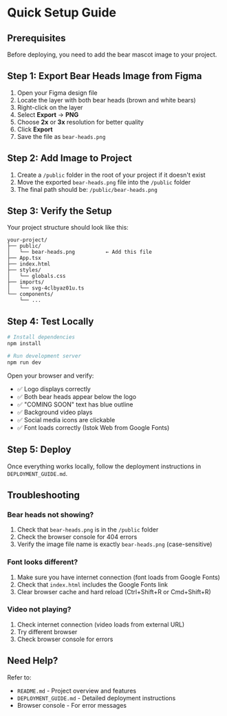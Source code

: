 # Quick Setup Guide

## Prerequisites

Before deploying, you need to add the bear mascot image to your project.

## Step 1: Export Bear Heads Image from Figma

1. Open your Figma design file
2. Locate the layer with both bear heads (brown and white bears)
3. Right-click on the layer
4. Select **Export** → **PNG** 
5. Choose **2x** or **3x** resolution for better quality
6. Click **Export**
7. Save the file as `bear-heads.png`

## Step 2: Add Image to Project

1. Create a `/public` folder in the root of your project if it doesn't exist
2. Move the exported `bear-heads.png` file into the `/public` folder
3. The final path should be: `/public/bear-heads.png`

## Step 3: Verify the Setup

Your project structure should look like this:

```
your-project/
├── public/
│   └── bear-heads.png          ← Add this file
├── App.tsx
├── index.html
├── styles/
│   └── globals.css
├── imports/
│   └── svg-4clbyaz01u.ts
└── components/
    └── ...
```

## Step 4: Test Locally

```bash
# Install dependencies
npm install

# Run development server
npm run dev
```

Open your browser and verify:
- ✅ Logo displays correctly
- ✅ Both bear heads appear below the logo
- ✅ "COMING SOON" text has blue outline
- ✅ Background video plays
- ✅ Social media icons are clickable
- ✅ Font loads correctly (Istok Web from Google Fonts)

## Step 5: Deploy

Once everything works locally, follow the deployment instructions in `DEPLOYMENT_GUIDE.md`.

## Troubleshooting

### Bear heads not showing?

1. Check that `bear-heads.png` is in the `/public` folder
2. Check the browser console for 404 errors
3. Verify the image file name is exactly `bear-heads.png` (case-sensitive)

### Font looks different?

1. Make sure you have internet connection (font loads from Google Fonts)
2. Check that `index.html` includes the Google Fonts link
3. Clear browser cache and hard reload (Ctrl+Shift+R or Cmd+Shift+R)

### Video not playing?

1. Check internet connection (video loads from external URL)
2. Try different browser
3. Check browser console for errors

## Need Help?

Refer to:
- `README.md` - Project overview and features
- `DEPLOYMENT_GUIDE.md` - Detailed deployment instructions
- Browser console - For error messages
